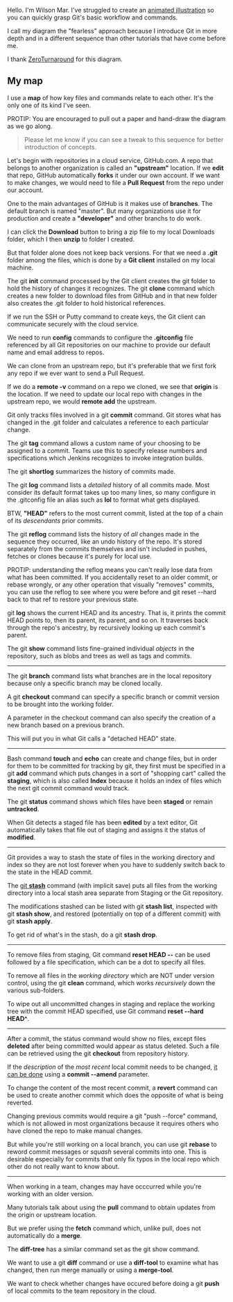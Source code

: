 Hello. I'm Wilson Mar.
I've struggled to create an <a href="#MyMap">animated illustration</a> 
so you can quickly grasp Git's basic workflow and commands.

I call my diagram the "fearless" approach 
because I introduce Git in more depth and in a different sequence 
than other tutorials that have come before me.

I thank <a target="_blank" href="http://zeroturnaround.com/rebellabs/git-commands-and-best-practices-cheat-sheet/">
ZeroTurnaround</a> for this diagram.


<a name="MyMap"></a>

## My map #

I use a <strong>map</strong> of how key files and commands relate to each other.
It's the only one of its kind I've seen.

   PROTIP: You are encouraged to pull out a paper and hand-draw 
   the diagram as we go along.

> Please let me know if you can see a tweak to this sequence for better introduction of concepts.

Let's begin with repositories in a cloud service, GitHub.com.
A repo that belongs to another organization is called an <strong>"upstream"</strong> location.
If we <strong>edit</strong> that repo, 
GitHub automatically <strong>forks</strong> it under our own account.
If we want to make changes, we would need to file a 
<strong>Pull Request</strong> from the repo under our account.

One to the main advantages of GitHub is it makes use of <strong>branches</strong>.
The default branch is named "master".
But many organizations use it for production 
and create a <strong>"developer"</strong> and other branchs to do work.

I can click the <strong>Download</strong> button to 
bring a zip file to my local Downloads folder,
which I then <strong>unzip</strong> to folder I created.

But that folder alone does not keep back versions.
For that we need a <strong>.git</strong> folder among the files,
which is done by a <strong>Git client</strong> 
installed on my local machine.

The git <strong>init</strong> command processed by the Git client
creates the git folder to hold the history of changes it recognizes.
The git <strong>clone</strong> command which creates a new folder
to download files from GitHub and in that new folder
also creates the .git folder to hold historical references.

If we run the SSH or Putty command to create keys,
the Git client can communicate securely with the cloud service.

We need to run <strong>config</strong> commands to 
configure the <strong>.gitconfig</strong> file
referenced by all Git repositories on our machine
to provide our default name and email address to repos.

We can clone from an upstream repo, 
but it's preferable that we first fork any repo if we ever want to
send a Pull Request.

If we do a <strong>remote -v</strong> command on a repo we cloned,
we see that <strong>origin</strong> is the location.
If we need to update our local repo with changes in the upstream repo,
we would <strong>remote add</strong> the upstream.

Git only tracks files involved in a git <strong>commit</strong> 
command. Git stores what has changed in the .git folder
and calculates a reference to each particular change.

The git <strong>tag</strong> command allows a 
custom name of your choosing to be assigned to a commit.
Teams use this to specify release numbers and
specifications which Jenkins recognizes to invoke integration builds.

The git <strong>shortlog</strong> summarizes the history of commits made.

The git <strong>log</strong> command lists a 
<em>detailed</em> history of all commits made.
Most consider its default format takes up too many lines,
so many configure in the .gitconfig file an alias 
such as <strong>lol</strong> to format what gets displayed.

BTW, <strong>"HEAD"</strong> refers to the most current commit,
listed at the top of a chain of its <em>descendants</em> prior commits.

The git <strong>reflog</strong> command lists the history of 
<em>all</em> changes made in the sequence they occurred,
like an undo history of the repo. 
It's stored separately from the commits themselves
and isn't included in pushes, fetches or clones
because it's purely for local use. 

PROTIP: understanding the reflog means you can't really lose data from what has been committed. 
If you accidentally reset to an older commit, or rebase wrongly, or any other operation that visually "removes" commits, you can use the reflog to see where you were before and git reset --hard 
back to that ref to restore your previous state. 

git <strong>log</strong> shows the current HEAD and its ancestry. 
That is, it prints the commit HEAD points to, then its parent, its parent, and so on. 
It traverses back through the repo's ancestry, by recursively looking up each commit's parent.


The git <strong>show</strong> command lists fine-grained individual
<em>objects</em> in the repository, such as blobs and trees
as well as tags and commits.

<hr />

The git <strong>branch</strong> command lists what branches 
are in the local repository because only a specific branch
may be cloned locally.

A git <strong>checkout</strong> command can specify a
specific branch or commit version to be brought into the working folder.

A parameter in the checkout command can also specify the creation of a new branch
based on a previous branch.

This will put you in what Git calls a "detached HEAD" state.

<hr />

Bash command <strong>touch</strong> and <strong>echo</strong> 
can create and change files,
but in order for them to be committed for tracking by git,
they first must be specified in a git <strong>add</strong> 
command which puts changes in a sort of "shopping cart" called the 
<strong>staging</strong>, which is also called <strong>Index</strong>
because it holds an index of files which the
next git commit command would track.

The git <strong>status</strong> command shows
which files have been <strong>staged</strong>
or remain <strong>untracked</strong>.

When Git detects a staged file has been 
<strong>edited</strong> by a text editor,
Git automatically takes that file out of staging
and assigns it the status of <strong>modified</strong>.

<hr />

Git provides a way to stash the state of files in the working directory and index
so they are not lost forever when you have to 
suddenly switch back to the state in the HEAD commit.

The <a target="_blank" href="https://git-scm.com/docs/git-stash">
git <strong>stash</strong></a> command (with implicit save)
puts all files from the working directory
into a local stash area separate from Staging or the Git repository.

The modifications stashed can be listed with git <strong>stash list</strong>, 
inspected with git <strong>stash show</strong>, 
and restored (potentially on top of a different commit) 
with git <strong>stash apply</strong>. 

To get rid of what's in the stash, do a git <strong>stash drop</strong>.

<hr />

To remove files from staging,
Git command <strong>reset HEAD --</strong> can be used 
followed by a file specification, which can be a dot to specify all files.

To remove all files in the <em>working directory</em>
which are NOT under version control, using the
git <strong>clean</strong> command, which works 
<em>recursively</em> down the various sub-folders.

To wipe out all uncommitted changes in staging and 
replace the working tree with the commit HEAD specified, use
Git command <strong>reset --hard HEAD^</strong>.

<hr />

After a commit, the status command would show no files, except
files <strong>deleted</strong> after being committed would 
appear as status deleted.
Such a file can be retrieved using the
git <strong>checkout</strong> from repository history.

If the <em>description</em> of the <em>most recent</em> 
local commit needs to be changed,
<a target="_blank" href="https://help.github.com/articles/changing-a-commit-message/">
it can be done</a> using a <strong>commit --amend</strong> parameter.

To change the content of the most recent commit,
a <strong>revert</strong> command can be used to
create another commit which does the opposite of what is being reverted.

Changing previous commits would require a git "push --force" command,
which is not allowed in most organizations because it requires
others who have cloned the repo to make manual changes.

But while you're still working on a local branch, you can use
git <strong>rebase</strong> to reword commit messages or
<em>squash</em> several commits into one.
This is desirable especially for commits that only fix typos in the local repo
which other do not really want to know about.

<hr />

When working in a team, changes may have occcurred while you're 
working with an older version.

Many tutorials talk about using the <strong>pull</strong> command
to obtain updates from the origin or upstream location.

But we prefer using the <strong>fetch</strong> command which,
unlike pull, does not automatically do a 
<strong>merge</strong>.

The <strong>diff-tree</strong> has a similar command set
as the git show command.

We want to use a git <strong>diff</strong> command or use a 
<strong>diff-tool</strong> to examine what has changed,
then run merge manually or using a
<strong>merge-tool</strong>.

We want to check whether changes have occured before doing a
git <strong>push</strong> of local commits to the team repository in the cloud.





